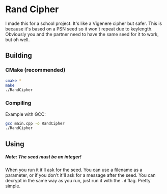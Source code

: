 # Rand Cipher
I made this for a school project.
It's like a Vigenere cipher but safer.
This is because it's based on a PSN seed so it won't repeat due to keylength.
Obviously you and the partner need to have the same seed for it to work, but oh well.

## Building
### CMake (recommended)
```bash
cmake *
make
./RandCipher
```
### Compiling
Example with GCC:
```bash
gcc main.cpp -o RandCipher
./RandCipher
```

## Using

##### Note: The seed ***must*** be an integer!

When you run it it'll ask for the seed.
You can use a filename as a parameter, or if you don't it'll ask for a message after the seed.
You can decrypt in the same way as you run, just run it with the `-d` flag.
Pretty simple.
